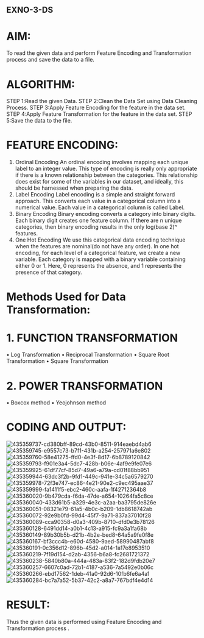 ## EXNO-3-DS

# AIM:
To read the given data and perform Feature Encoding and Transformation process and save the data to a file.

# ALGORITHM:
STEP 1:Read the given Data.
STEP 2:Clean the Data Set using Data Cleaning Process.
STEP 3:Apply Feature Encoding for the feature in the data set.
STEP 4:Apply Feature Transformation for the feature in the data set.
STEP 5:Save the data to the file.

# FEATURE ENCODING:
1. Ordinal Encoding
An ordinal encoding involves mapping each unique label to an integer value. This type of encoding is really only appropriate if there is a known relationship between the categories. This relationship does exist for some of the variables in our dataset, and ideally, this should be harnessed when preparing the data.
2. Label Encoding
Label encoding is a simple and straight forward approach. This converts each value in a categorical column into a numerical value. Each value in a categorical column is called Label.
3. Binary Encoding
Binary encoding converts a category into binary digits. Each binary digit creates one feature column. If there are n unique categories, then binary encoding results in the only log(base 2)ⁿ features.
4. One Hot Encoding
We use this categorical data encoding technique when the features are nominal(do not have any order). In one hot encoding, for each level of a categorical feature, we create a new variable. Each category is mapped with a binary variable containing either 0 or 1. Here, 0 represents the absence, and 1 represents the presence of that category.

# Methods Used for Data Transformation:
  # 1. FUNCTION TRANSFORMATION
• Log Transformation
• Reciprocal Transformation
• Square Root Transformation
• Square Transformation
  # 2. POWER TRANSFORMATION
• Boxcox method
• Yeojohnson method

# CODING AND OUTPUT:
![435359737-cd380bff-89cd-43b0-8511-914eaebd4ab6](https://github.com/user-attachments/assets/035cbece-838c-4d81-b377-dc54949db0ce)
![435359745-e9557c73-b7f1-431b-a254-257971a6e802](https://github.com/user-attachments/assets/d74e89d7-7f70-41e9-8981-1af0949631f9)
![435359760-58e41275-ffd0-4e3f-8d17-6b8789120842](https://github.com/user-attachments/assets/248275bd-1ad2-44ee-b3a9-014c327e62a4)
![435359793-f901e3a4-5dc7-428b-b06e-4af9e9fe07e6](https://github.com/user-attachments/assets/d39d16ce-4830-452d-b681-0dae19ecc9eb)
![435359925-61df77cf-85d7-49a6-a79a-cd01f88bb951](https://github.com/user-attachments/assets/b6a0256d-3b99-4214-a5b2-f07b228cbf44)
![435359944-63dc3f2b-9fd1-449c-941e-34c5a6579270](https://github.com/user-attachments/assets/ef77e847-5d5c-4596-aa17-d40b73b6e644)
![435359978-72f3e747-ec86-4e21-90e2-c9ec495aae37](https://github.com/user-attachments/assets/2113f932-7b61-4443-a5a4-54be8ca2e747)
![435359999-fa1411f5-ebc2-460c-aafa-1f42712364b8](https://github.com/user-attachments/assets/7fbdcf54-70d8-47c0-9996-c43b2584693a)
![435360020-9b479cda-f6da-47de-a654-10264fa5c8ce](https://github.com/user-attachments/assets/feb537cf-974a-4082-9aac-5d8139af2bb3)
![435360040-433d61b5-a329-4e3c-a2aa-ba3795de826e](https://github.com/user-attachments/assets/f7d5e3a3-4711-41e8-9941-c9db5121a642)
![435360051-08321e79-61a5-4b0c-b209-1db8618742ab](https://github.com/user-attachments/assets/1644a71e-1851-42ed-9a05-e679e5118799)
![435360072-92e9b0fd-99d4-45f7-9a71-837a37010f28](https://github.com/user-attachments/assets/29b35367-caf6-4b7e-8504-72a90372430d)
![435360089-cca90358-d0a3-409b-8710-dfd0e3b78126](https://github.com/user-attachments/assets/4944616a-4349-4045-a08a-1216a5fbc2af)
![435360128-6491dd14-a0b1-4c13-a915-fc9a3a1fa68b](https://github.com/user-attachments/assets/db4e8933-98ae-4d69-8d91-e8773b0324a5)
![435360149-89b30b5b-d21b-4b2e-bed8-64a5a9fe0f8e](https://github.com/user-attachments/assets/f3a50b01-0925-444a-8b0c-d6a42e9683ed)
![435360167-bf3ccc4b-e60d-4580-9aed-58990487abf8](https://github.com/user-attachments/assets/072f824b-94e8-4a8e-a9c0-77e6eb0ed45e)
![435360191-0c356d12-896b-45d2-a014-1a17e8953510](https://github.com/user-attachments/assets/34f26f73-f8dc-4d04-8bac-d0f86ca5e8f7)
![435360219-7f19d154-d2ab-4356-b6a8-fc2681721372](https://github.com/user-attachments/assets/3cf39f78-16d5-437f-95a5-f2ea6bc910dd)
![435360238-5840b80a-444a-483a-83f2-182d9fdb20e7](https://github.com/user-attachments/assets/6eb9024a-849a-4fab-b4c4-91d07f05c709)
![435360257-6607c0ad-72b1-4187-a536-7a5492e0b06c](https://github.com/user-attachments/assets/7795538c-c984-4317-aa8c-34986955c9d6)
![435360266-ebd17562-1deb-41a0-92d6-10fb6fe6a4a1](https://github.com/user-attachments/assets/f9c006d6-1f7d-46dd-a891-7f1f0cb95f2a)
![435360284-bc7a7a52-5b37-42c2-a8a7-767bdf4e4d14](https://github.com/user-attachments/assets/831670f1-f27b-492e-81a3-3c9e91141fd3)
# RESULT:
   Thus the given data is performed using Feature Encoding and Transformation process .

       
